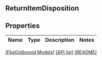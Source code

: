 ## ReturnItemDisposition

## Properties

Name | Type | Description | Notes
------------ | ------------- | ------------- | -------------

[[FbaOutbound Models]](../) [[API list]](../../Api) [[README]](../../../README.md)
